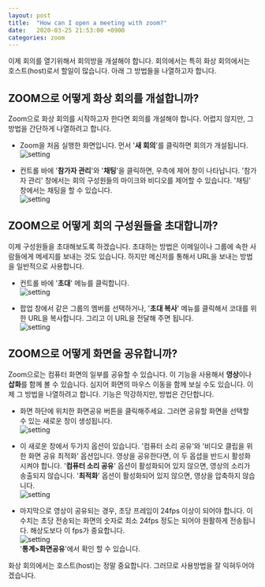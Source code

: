 ```yaml
---
layout: post
title:  "How can I open a meeting with zoom?"
date:   2020-03-25 21:53:00 +0900
categories: zoom
---
```

이제 회의를 열기위해서 회의방을 개설해야 합니다. 회의에서는 특히 화상 회의에서는 호스트(host)로서 할일이 많습니다. 
아래 그 방법들을 나열하고자 합니다.

ZOOM으로 어떻게 화상 회의를 개설합니까?
---

Zoom으로 화상 회의를 시작하고자 한다면 회의를 개설해야 합니다.
어렵지 않지만, 그 방법을 간단하게 나열하려고 합니다.

- Zoom을 처음 실행한 화면입니다. 먼서 '**새 회의**'를 클릭하면 회의가 개설됩니다.
![setting](/kys/assets/img/2020-03-25-post-01.png)

- 컨트롤 바에 '**참가자 관리**'와 '**채팅**'을 클릭하면, 우측에 제어 창이 나타납니다.
  '참가자 관리' 창에서는 회의 구성원들의 마이크와 비디오를 제어할 수 있습니다.
  '채팅' 창에서는 채팅을 할 수 있습니다.  
  ![setting](/kys/assets/img/2020-03-25-post-02.png)

ZOOM으로 어떻게 회의 구성원들을 초대합니까?
---

이제 구성원들을 초대해보도록 하겠습니다. 
초대하는 방법은 이메일이나 그룹에 속한 사람들에게 메세지를 보내는 것도 있습니다. 
하지만 메신저를 통해서 URL을 보내는 방법을 일반적으로 사용합니다.

- 컨트롤 바에 '**초대**' 메뉴를 클릭합니다.        
![setting](/kys/assets/img/2020-03-25-post-03.png)

- 팝업 창에서 같은 그룹의 멤버를 선택하거나, '**초대 복사**' 메뉴를 클릭해서 코대를 위한 URL을 복사합니다.
그리고 이 URL을 전달해 주면 됩니다.  
![setting](/kys/assets/img/2020-03-25-post-04.png)

ZOOM으로 어떻게 화면을 공유합니까?
---

Zoom으로는 컴퓨터 화면의 일부를 공유할 수 있습니다. 
이 기능을 사용해서 **영상**이나 **삽화**를 함께 볼 수 있습니다. 
심지어 화면의 마우스 이동을 함께 보실 수도 있습니다.
이제 그 방법을 나열하려고 합니다. 
기능은 막강하지만, 방법은 간단합니다.

- 화면 하단에 위치한 화면공유 버튼을 클릭해주세요. 
  그러면 공유할 화면을 선택할 수 있는 새로운 창이 생성됩니다.   
  ![setting](/kys/assets/img/2020-03-25-post-05.png) 

- 이 새로운 창에서 두가지 옵션이 있습니다. 
  '컴퓨터 소리 공유'와 '비디오 클립을 위한 화면 공유 최적화' 옵션입니다.
  영상을 공유한다면, 이 두 옵셥을 반드시 활성화 시켜야 합니다. 
  '**컴퓨터 소리 공유**' 옵션이 활성화되어 있지 않으면, 영상의 소리가 송출되지 않습니다.
  '**최적화**' 옵션이 활성화되어 있지 않으면, 영상을 압축하지 않습니다.   
  ![setting](/kys/assets/img/2020-03-25-post-06.png)
  
- 마지막으로 영상이 공유되는 경우, 초당 프레임이 24fps 이상이 되어야 합니다.
  이 수치는 초당 전송되는 화면의 숫자로 최소 24fps 정도는 되어야 원활하게 전송됩니다.
  해상도보다 이 fps가 중요합니다.   
  ![setting](/kys/assets/img/2020-03-25-post-07.png)   
  '**통계>화면공유**'에서 확인 할 수 있습니다.

화상 회의에서는 호스트(host)는 정말 중요합니다. 
그러므로 사용방법을 잘 익혀두어야 겠습니다.